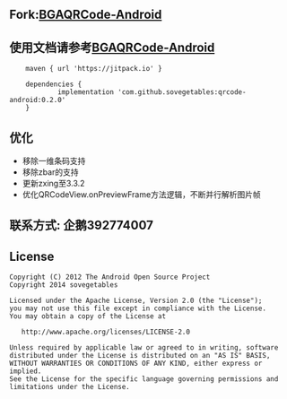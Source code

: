 
## Fork:[BGAQRCode-Android](https://github.com/bingoogolapple/BGAQRCode-Android)
## 使用文档请参考[BGAQRCode-Android](https://github.com/bingoogolapple/BGAQRCode-Android)
```code
    maven { url 'https://jitpack.io' }

    dependencies {
	        implementation 'com.github.sovegetables:qrcode-android:0.2.0'
	}
```
## 优化
- 移除一维条码支持
- 移除zbar的支持
- 更新zxing至3.3.2
- 优化QRCodeView.onPreviewFrame方法逻辑，不断并行解析图片帧
## 联系方式: 企鹅392774007

## License

    Copyright (C) 2012 The Android Open Source Project
    Copyright 2014 sovegetables

    Licensed under the Apache License, Version 2.0 (the "License");
    you may not use this file except in compliance with the License.
    You may obtain a copy of the License at

       http://www.apache.org/licenses/LICENSE-2.0

    Unless required by applicable law or agreed to in writing, software
    distributed under the License is distributed on an "AS IS" BASIS,
    WITHOUT WARRANTIES OR CONDITIONS OF ANY KIND, either express or implied.
    See the License for the specific language governing permissions and
    limitations under the License.
